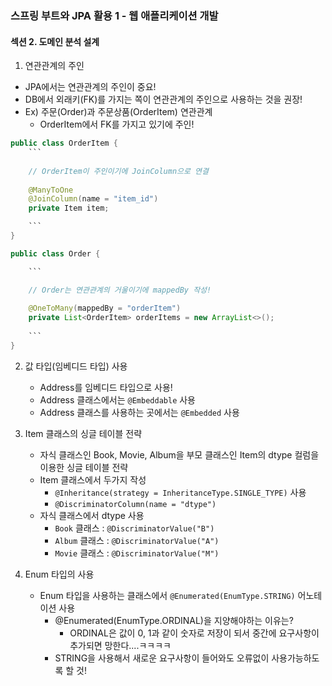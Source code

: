 ### 스프링 부트와 JPA 활용 1 - 웹 애플리케이션 개발

#### 섹션 2. 도메인 분석 설계
1. 연관관계의 주인
  - JPA에서는 연관관계의 주인이 중요!
  - DB에서 외래키(FK)를 가지는 쪽이 연관관계의 주인으로 사용하는 것을 권장!
  - Ex) 주문(Order)과 주문상품(OrderItem) 연관관계 
      - OrderItem에서 FK를 가지고 있기에 주인!
```java
public class OrderItem {
	```
	
	// OrderItem이 주인이기에 JoinColumn으로 연결
	
	@ManyToOne
	@JoinColumn(name = "item_id")
	private Item item;

	```
}
```

```java
public class Order {

	```

	// Order는 연관관계의 거울이기에 mappedBy 작성!
	
	@OneToMany(mappedBy = "orderItem")
	private List<OrderItem> orderItems = new ArrayList<>();
	
	```
}
```

2. 값 타입(임베디드 타입) 사용
   - Address를 임베디드 타입으로 사용!
   - Address 클래스에서는 `@Embeddable` 사용
   - Address 클래스를 사용하는 곳에서는 `@Embedded` 사용

3. Item 클래스의 싱글 테이블 전략
   - 자식 클래스인 Book, Movie, Album을 부모 클래스인 Item의 dtype 컬럼을 이용한 싱글 테이블 전략
   - Item 클래스에서 두가지 작성 
      - `@Inheritance(strategy = InheritanceType.SINGLE_TYPE)` 사용
      - `@DiscriminatorColumn(name = "dtype")` 
   - 자식 클래스에서 dtype 사용
      - `Book` 클래스  : `@DiscriminatorValue("B")`
      - `Album` 클래스 : `@DiscriminatorValue("A")`
      - `Movie` 클래스 : `@DiscriminatorValue("M")`

4. Enum 타입의 사용
   - Enum 타입을 사용하는 클래스에서 `@Enumerated(EnumType.STRING)` 어노테이션 사용
      - @Enumerated(EnumType.ORDINAL)을 지양해야하는 이유는?
         - ORDINAL은 값이 0, 1과 같이 숫자로 저장이 되서 중간에 요구사항이 추가되면 망한다....ㅋㅋㅋㅋ
	 - STRING을 사용해서 새로운 요구사항이 들어와도 오류없이 사용가능하도록 할 것!

